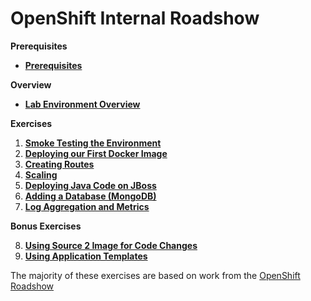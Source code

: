 # OpenShift Internal Roadshow

**Prerequisites**

* **[Prerequisites](exercises/prerequisites.md)**


**Overview**

* **[Lab Environment Overview](exercises/lab_environment.md)**


**Exercises**


1. **[Smoke Testing the Environment](exercises/01-smoketest.md)**
2. **[Deploying our First Docker Image](exercises/02-docker.md)**
3. **[Creating Routes](exercises/03-routes.md)**
4. **[Scaling](exercises/04-scaling.md)**
5. **[Deploying Java Code on JBoss](exercises/05-jboss.md)**
6. **[Adding a Database (MongoDB)](exercises/06-databases.md)**
7. **[Log Aggregation and Metrics](exercises/07-log-aggregation-metrics.md)**
        
**Bonus Exercises**   

8.  **[Using Source 2 Image for Code Changes](exercises/08-codechanges.md)**
9. **[Using Application Templates](exercises/09-templates.md)**

The majority of these exercises are based on work from the [OpenShift Roadshow](https://meeting-reg.com/redhat/openshift-roadshow-2015/index.php)